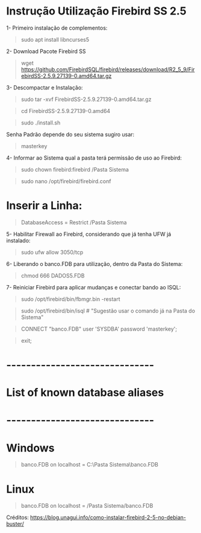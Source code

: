 # Instrução Utilização Firebird SS 2.5

1- Primeiro instalação de complementos:

> sudo apt install libncurses5

2- Download Pacote Firebird SS

> wget https://github.com/FirebirdSQL/firebird/releases/download/R2_5_9/FirebirdSS-2.5.9.27139-0.amd64.tar.gz

3- Descompactar e Instalação:

> sudo tar -xvf FirebirdSS-2.5.9.27139-0.amd64.tar.gz

> cd FirebirdSS-2.5.9.27139-0.amd64

> sudo ./install.sh

Senha Padrão depende do seu sistema sugiro usar:
>masterkey

4- Informar ao Sistema qual a pasta terá permissão de uso ao Firebird:

> sudo chown firebird:firebird /Pasta Sistema

> sudo nano /opt/firebird/firebird.conf

# Inserir a Linha:
> DatabaseAccess = Restrict /Pasta Sistema

5- Habilitar Firewall ao Firebird, considerando que já tenha UFW já instalado:

> sudo ufw allow 3050/tcp

6- Liberando o banco.FDB para utilização, dentro da Pasta do Sistema:

> chmod 666 DADOS5.FDB

7- Reiniciar Firebird para aplicar mudanças e conectar bando ao ISQL:

> sudo /opt/firebird/bin/fbmgr.bin -restart

> sudo /opt/firebird/bin/isql # "Sugestão usar o comando já na Pasta do Sistema"

> CONNECT "banco.FDB" user 'SYSDBA' password 'masterkey';

> exit;

# ------------------------------
# List of known database aliases
# ------------------------------
# Windows

> banco.FDB on localhost = C:\Pasta Sistema\banco.FDB

# Linux

> banco.FDB on localhost = /Pasta Sistema/banco.FDB

Créditos: https://blog.unagui.info/como-instalar-firebird-2-5-no-debian-buster/
